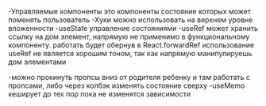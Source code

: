 -Управляемые компоненты это компоненты состояние которых может поменять пользователь
-Хуки можно использовать на верхнем уровне вложенности
-useState управление состояниями
-useRef может хранить ссылку на дом элемент, напрямую не применимо в функциональному компоненту.
работать будет обернув в React.forwardRef
использование useRef не является хорошим тоном, так как напрямую манипулируешь дом элементами

<!-- function Form() {
  const ref = useRef(null)

  const focus = () => {
    ref.current.focus()
  }

  return (
    <>
      <input ref={ref} />
      <button onClick={focus}>Focus</button>
    </>
  )
} -->

-можно прокинуть пропсы вниз от родителя ребенку и там работать с пропсами,
либо через колбэк изменять состояние сверху
-useMemo кеширует до тех пор пока не изменятся зависимости